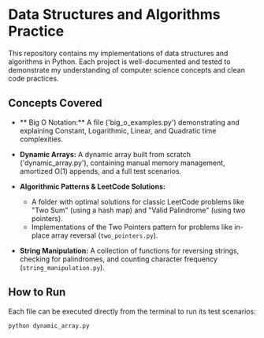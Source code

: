 # Data Structures and Algorithms Practice

This repository contains my implementations of data structures and algorithms in Python.  Each project is well-documented and tested to demonstrate my understanding of computer science concepts and clean code practices.

## Concepts Covered

* ** Big O Notation:** A file ('big_o_examples.py') demonstrating and explaining Constant, Logarithmic, Linear, and Quadratic time complexities.

* **Dynamic Arrays:** A dynamic array built from scratch ('dynamic_array.py'), containing manual memory management, amortized O(1) appends, and a full test scenarios.

* **Algorithmic Patterns & LeetCode Solutions:**
    * A folder with optimal solutions for classic LeetCode problems like "Two Sum" (using a hash map) and "Valid Palindrome" (using two pointers).
    * Implementations of the Two Pointers pattern for problems like in-place array reversal (`two_pointers.py`).

* **String Manipulation:** A collection of functions for reversing strings, checking for palindromes, and counting character frequency (`string_manipulation.py`).

## How to Run

Each file can be executed directly from the terminal to run its test scenarios:

`python dynamic_array.py`
